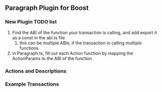 ## Paragraph Plugin for Boost

### New Plugin TODO list

1.  Find the ABI of the function your transaction is calling, and add export it as a const in the abi.ts file
    1.  this can be multiple ABIs, if the transaction is calling multiple functions
2.  in Paragraph.ts, fill out each Action function by mapping the ActionParams to the ABI of the function



### Actions and Descriptions



### Example Transactions